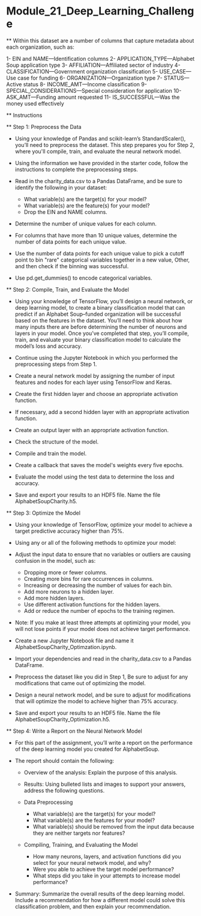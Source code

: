 # Module_21_Deep_Learning_Challenge
 
** Within this dataset are a number of columns that capture metadata about each organization, such as:

1- EIN and NAME—Identification columns
2- APPLICATION_TYPE—Alphabet Soup application type
3- AFFILIATION—Affiliated sector of industry
4- CLASSIFICATION—Government organization classification
5- USE_CASE—Use case for funding
6- ORGANIZATION—Organization type
7- STATUS—Active status
8- INCOME_AMT—Income classification
9- SPECIAL_CONSIDERATIONS—Special consideration for application
10- ASK_AMT—Funding amount requested
11- IS_SUCCESSFUL—Was the money used effectively

** Instructions

** Step 1: Preprocess the Data

- Using your knowledge of Pandas and scikit-learn’s StandardScaler(), you’ll need to preprocess the dataset. This step prepares you for Step 2, where you'll compile, train, and evaluate the neural network model.

- Using the information we have provided in the starter code, follow the instructions to complete the preprocessing steps.

- Read in the charity_data.csv to a Pandas DataFrame, and be sure to identify the following in your dataset:

    - What variable(s) are the target(s) for your model?
    - What variable(s) are the feature(s) for your model?
    - Drop the EIN and NAME columns.

- Determine the number of unique values for each column.

- For columns that have more than 10 unique values, determine the number of data points for each unique value.

- Use the number of data points for each unique value to pick a cutoff point to bin "rare" categorical variables together in a new value, Other, and then check if the binning was successful.

- Use pd.get_dummies() to encode categorical variables.

** Step 2: Compile, Train, and Evaluate the Model

- Using your knowledge of TensorFlow, you’ll design a neural network, or deep learning model, to create a binary classification model that can predict if an Alphabet Soup–funded organization will be successful based on the features in the dataset. You’ll need to think about how many inputs there are before determining the number of neurons and layers in your model. Once you’ve completed that step, you’ll compile, train, and evaluate your binary classification model to calculate the model’s loss and accuracy.

- Continue using the Jupyter Notebook in which you performed the preprocessing steps from Step 1.

- Create a neural network model by assigning the number of input features and nodes for each layer using TensorFlow and Keras.

- Create the first hidden layer and choose an appropriate activation function.

- If necessary, add a second hidden layer with an appropriate activation function.

- Create an output layer with an appropriate activation function.

- Check the structure of the model.

- Compile and train the model.

- Create a callback that saves the model's weights every five epochs.

- Evaluate the model using the test data to determine the loss and accuracy.

- Save and export your results to an HDF5 file. Name the file AlphabetSoupCharity.h5.

** Step 3: Optimize the Model

- Using your knowledge of TensorFlow, optimize your model to achieve a target predictive accuracy higher than 75%.

- Using any or all of the following methods to optimize your model:

- Adjust the input data to ensure that no variables or outliers are causing confusion in the model, such as:

    - Dropping more or fewer columns.
    - Creating more bins for rare occurrences in columns.
    - Increasing or decreasing the number of values for each bin.
    - Add more neurons to a hidden layer.
    - Add more hidden layers.
    - Use different activation functions for the hidden layers.
    - Add or reduce the number of epochs to the training regimen.

* Note: If you make at least three attempts at optimizing your model, you will not lose points if your model does not achieve target performance.

- Create a new Jupyter Notebook file and name it AlphabetSoupCharity_Optimzation.ipynb.

- Import your dependencies and read in the charity_data.csv to a Pandas DataFrame.

- Preprocess the dataset like you did in Step 1, Be sure to adjust for any modifications that came out of optimizing the model.

- Design a neural network model, and be sure to adjust for modifications that will optimize the model to achieve higher than 75% accuracy.

- Save and export your results to an HDF5 file. Name the file AlphabetSoupCharity_Optimization.h5.

** Step 4: Write a Report on the Neural Network Model

- For this part of the assignment, you’ll write a report on the performance of the deep learning model you created for AlphabetSoup.

- The report should contain the following:

    - Overview of the analysis: Explain the purpose of this analysis.

    - Results: Using bulleted lists and images to support your answers, address the following questions.

    - Data Preprocessing

        - What variable(s) are the target(s) for your model?
        - What variable(s) are the features for your model?
        - What variable(s) should be removed from the input data because they are neither targets nor features?
    - Compiling, Training, and Evaluating the Model

        - How many neurons, layers, and activation functions did you select for your neural network model, and why?
        - Were you able to achieve the target model performance?
        - What steps did you take in your attempts to increase model performance?
        
* Summary: Summarize the overall results of the deep learning model. Include a recommendation for how a different model could solve this classification problem, and then explain your recommendation.

